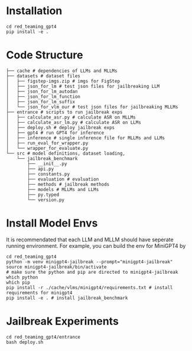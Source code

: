 
# Installation

```
cd red_teaming_gpt4
pip install -e .
```

# Code Structure
```
├── cache # dependencies of LLMs and MLLMs
├── datasets # dataset files 
│   ├── figstep-imgs.zip # imgs for FigStep
│   ├── json_for_lm # test json files for jailbreaking LLM
│   ├── json_for_lm_autodan
│   ├── json_for_lm_function
│   ├── json_for_lm_suffix
│   └── json_for_vlm_our # test json files for jailbreaking MLLMs
├── entrance # scripts to run jailbreak exps 
│   ├── calculate_asr.py # calculate ASR on MLLMs
│   ├── calculate_asr_lm.py # calculate ASR on LLMs
│   ├── deploy.sh # deploy jailbreak exps
│   ├── gpt4 # run GPT4 for inference
│   ├── inference # single inference file for MLLMs and LLMs
│   ├── run_eval_for_wrapper.py
│   └── wrapper_for_evaluate.py
└── src # model definitions, dataset loading, 
    └── jailbreak_benchmark
        ├── __init__.py
        ├── api.py
        ├── constants.py 
        ├── evaluation # evaluation 
        ├── methods # jailbreak methods 
        ├── models # MLLMs and LLMs
        ├── py.typed
        └── version.py

```


# Install Model Envs 
It is recommendated that each LLM and MLLM should have seperate running environment. For example, you can build the env for MiniGPT4 by 

```
cd red_teaming_gpt4 
python -m venv minigpt4-jailbreak --prompt="minigpt4-jailbreak"
source minigpt4-jailbreak/bin/activate 
# make sure the python and pip are directed to minigpt4-jailbreak
which python 
which pip 
pip install -r ./cache/vlms/minigpt4/requirements.txt # install requirements for minigpt4
pip install -e . # install jailbreak_benchmark 
```


# Jailbreak Experiments

```
cd red_teaming_gpt4/entrance
bash deploy.sh 
```

